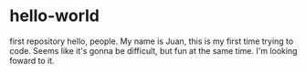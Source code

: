 # hello-world
first repository
hello, people.
My name is Juan, this is my first time trying to code.
Seems like it's gonna be difficult, but fun at the same time.
I'm looking foward to it.
